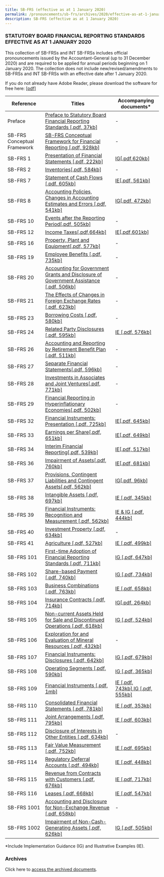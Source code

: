 ```yaml
---
title: SB-FRS (effective as at 1 January 2020)
permalink: /pronouncements/sb-frs/archives/2020/effective-as-at-1-january-2020/
description: SB-FRS (effective as at 1 January 2020)
---
```

### STATUTORY BOARD FINANCIAL REPORTING STANDARDS EFFECTIVE AS AT 1 JANUARY 2020

This collection of SB-FRSs and INT SB-FRSs includes official pronouncements issued by the Accountant-General (up to 31 December 2020) and are required to be applied for annual periods beginning on 1 January 2020. The collection does not include new/revised/amendments to SB-FRSs and INT SB-FRSs with an effective date after 1 January 2020.

If you do not already have Adobe Reader, please download the software for free here: [\[pdf\]](http://www.adobe.com/products/acrobat/readstep2.html)



| Reference | Titles | Accompanying documents\* |
| -------- | -------- | -------- |
| Preface | [Preface to Statutory Board Financial Reporting Standards [.pdf, 37kb]](/files/Docs/Default%20Source/Sb%20Frs/Effective%20As%20At%201%20January%202020/preface-to-statutory-board-financial-reporting-standards.pdf) | - |
| SB-FRS Conceptual Framework | [SB-FRS Conceptual Framework for Financial Reporting [.pdf, 928kb]](/files/Docs/Default%20Source/Sb%20Frs%20Conceptual%20Framework/sb-frs-conceptual-framework-2020.pdf) | - |
| SB-FRS 1 | [Presentation of Financial Statements [.pdf, 222kb]](/files/Docs/Default%20Source/Sb%20Frs/Effective%20As%20At%201%20January%202020/sb-frs_1_(2020).pdf) | [IG[.pdf,620kb]](/files/Docs/Default%20Source/Sb%20Frs/Effective%20As%20At%201%20January%202020/sb-frs_1_ig_(2020).pdf) |
| SB-FRS 2 | [Inventories[.pdf, 584kb]](/files/Docs/Default%20Source/Sb%20Frs/Effective%20As%20At%201%20January%202020/sb-frs_2_(2020).pdf) | - |
| SB-FRS 7 | [Statement of Cash Flows [.pdf, 605kb]](/files/Docs/Default%20Source/Sb%20Frs/Effective%20As%20At%201%20January%202020/sb-frs_7_(2020).pdf) | [IE[.pdf, 561kb]](/files/Docs/Default%20Source/Sb%20Frs/Effective%20As%20At%201%20January%202020/sb-frs_7_ie_(2020).pdf) |
| SB-FRS 8 | [Accounting Policies, Changes in Accounting Estimates and Errors [.pdf, 541kb]](/files/Docs/Default%20Source/Sb%20Frs/Effective%20As%20At%201%20January%202020/sb-frs_8_(2020).pdf) | [IG[.pdf, 472kb]](/files/Docs/Default%20Source/Sb%20Frs/Effective%20As%20At%201%20January%202020/sb-frs_8_ig_(2020).pdf) |
| SB-FRS 10 | [Events after the Reporting Period[.pdf, 505kb]](/files/Docs/Default%20Source/Sb%20Frs/Effective%20As%20At%201%20January%202020/sb-frs_10_(2020).pdf) | - |
| SB-FRS 12 | [Income Taxes[.pdf,664kb]](/files/Docs/Default%20Source/Sb%20Frs/Effective%20As%20At%201%20January%202020/sb-frs_12_(2020).pdf) | [IE[.pdf,601kb]](/files/Docs/Default%20Source/Sb%20Frs/Effective%20As%20At%201%20January%202020/sb-frs_12_ie_(2020).pdf) |
| SB-FRS 16 | [Property, Plant and Equipment[.pdf, 577kb]](/files/Docs/Default%20Source/Sb%20Frs/Effective%20As%20At%201%20January%202020/sb-frs_16_(2020).pdf) | - |
| SB-FRS 19 | [Employee Benefits [.pdf, 735kb]](/files/Docs/Default%20Source/Sb%20Frs/Effective%20As%20At%201%20January%202020/sb-frs_19_(2020).pdf) | - |
| SB-FRS 20 | [Accounting for Government Grants and Disclosure of Government Assistance [.pdf, 506kb]](/files/Docs/Default%20Source/Sb%20Frs/Effective%20As%20At%201%20January%202020/sb-frs_20_(2020).pdf) | - |
| SB-FRS 21 | [The Effects of Changes in Foreign Exchange Rates [.pdf, 623kb]](/files/Docs/Default%20Source/Sb%20Frs/Effective%20As%20At%201%20January%202020/sb-frs_21_(2020).pdf) | - |
| SB-FRS 23 | [Borrowing Costs [.pdf, 580kb]](/files/Docs/Default%20Source/Sb%20Frs/Effective%20As%20At%201%20January%202020/sb-frs_23_(2020).pdf) | - |
| SB-FRS 24 | [Related Party Disclosures [.pdf, 595kb]](/files/Docs/Default%20Source/Sb%20Frs/Effective%20As%20At%201%20January%202020/sb-frs_24_(2020).pdf) | [IE [.pdf, 576kb]](/files/Docs/Default%20Source/Sb%20Frs/Effective%20As%20At%201%20January%202020/sb-frs_24_ie_(2020).pdf) |
| SB-FRS 26 | [Accounting and Reporting by Retirement Benefit Plan [.pdf, 511kb]](/files/Docs/Default%20Source/Sb%20Frs/Effective%20As%20At%201%20January%202020/sb-frs_26_(2020).pdf) | - |
| SB-FRS 27 | [Separate Financial Statements[.pdf, 596kb]](/files/Docs/Default%20Source/Sb%20Frs/Effective%20As%20At%201%20January%202020/sb-frs_27_(2020).pdf) | - |
| SB-FRS 28 | [Investments in Associates and Joint Ventures[.pdf, 771kb]](/files/Docs/Default%20Source/Sb%20Frs/Effective%20As%20At%201%20January%202020/sb-frs_28_(2020).pdf) | - |
| SB-FRS 29 | [Financial Reporting in Hyperinflationary Economies[.pdf, 502kb]](/files/Docs/Default%20Source/Sb%20Frs/Effective%20As%20At%201%20January%202020/sb-frs_29_(2020).pdf) | - |
| SB-FRS 32 | [Financial Instruments: Presentation [.pdf, 725kb]](/files/Docs/Default%20Source/Sb%20Frs/Effective%20As%20At%201%20January%202020/sb-frs_32_(2020).pdf) | [IE[.pdf, 645kb]](/files/Docs/Default%20Source/Sb%20Frs/Effective%20As%20At%201%20January%202020/sb-frs_32_ie_(2020).pdf) |
| SB-FRS 33 | [Earnings per Share[.pdf, 651kb]](/files/Docs/Default%20Source/Sb%20Frs/Effective%20As%20At%201%20January%202020/sb-frs_33_(2020).pdf) | [IE[.pdf, 649kb]](/files/Docs/Default%20Source/Sb%20Frs/Effective%20As%20At%201%20January%202020/sb-frs_33_ie_(2020).pdf) |
| SB-FRS 34 | [Interim Financial Reporting[.pdf, 539kb]](/files/Docs/Default%20Source/Sb%20Frs/Effective%20As%20At%201%20January%202020/sb-frs_34_(2020).pdf) | [IE[.pdf, 517kb]](/files/Docs/Default%20Source/Sb%20Frs/Effective%20As%20At%201%20January%202020/sb-frs_34_ie_(2020).pdf) |
| SB-FRS 36 | [Impairment of Assets[.pdf, 760kb]](/files/Docs/Default%20Source/Sb%20Frs/Effective%20As%20At%201%20January%202020/sb-frs_36_(2020).pdf) | [IE[.pdf, 681kb]](/files/Docs/Default%20Source/Sb%20Frs/Effective%20As%20At%201%20January%202020/sb-frs_36_ie_(2020).pdf) |
| SB-FRS 37 | [Provisions, Contingent Liabilities and Contingent Assets[.pdf, 562kb]](/files/Docs/Default%20Source/Sb%20Frs/Effective%20As%20At%201%20January%202020/sb-frs_37_(2020).pdf) | [IG[.pdf, 96kb]](/files/Docs/Default%20Source/Sb%20Frs/Effective%20As%20At%201%20January%202020/sb-frs_37_ig_(2020).pdf) |
| SB-FRS 38 | [Intangible Assets [.pdf, 697kb]](/files/Docs/Default%20Source/Sb%20Frs/Effective%20As%20At%201%20January%202020/sb-frs_38_(2020).pdf) | [IE [.pdf, 345kb]](/files/Docs/Default%20Source/Sb%20Frs/Effective%20As%20At%201%20January%202020/sb-frs_38_ie_(2020).pdf) |
| SB-FRS 39 | [Financial Instruments: Recognition and Measurement [.pdf, 562kb]](/files/Docs/Default%20Source/Sb%20Frs/Effective%20As%20At%201%20January%202020/sb-frs_39_(2020).pdf) | [IE & IG [.pdf, 444kb]](/files/Docs/Default%20Source/Sb%20Frs/Effective%20As%20At%201%20January%202020/sb-frs_39_ie_ig_(2020).pdf) |
| SB-FRS 40 | [Investment Property [.pdf, 634kb]](/files/Docs/Default%20Source/Sb%20Frs/Effective%20As%20At%201%20January%202020/sb-frs_40_(2020).pdf) | - |
| SB-FRS 41 | [Agriculture [.pdf, 527kb]](/files/Docs/Default%20Source/Sb%20Frs/Effective%20As%20At%201%20January%202020/sb-frs_41_(2020).pdf) | [IE [.pdf, 499kb]](/files/Docs/Default%20Source/Sb%20Frs/Effective%20As%20At%201%20January%202020/sb-frs_41_ie_(2020).pdf) |
| SB-FRS 101 | [First-time Adoption of Financial Reporting Standards [.pdf, 711kb]](/files/Docs/Default%20Source/Sb%20Frs/Effective%20As%20At%201%20January%202020/sb-frs_101_(2020).pdf) | [IG [.pdf, 647kb]](/files/Docs/Default%20Source/Sb%20Frs/Effective%20As%20At%201%20January%202020/sb-frs_101_ig_(2020).pdf) |
| SB-FRS 102 | [Share-based Payment [.pdf, 740kb]](/files/Docs/Default%20Source/Sb%20Frs/Effective%20As%20At%201%20January%202020/sb-frs_102_(2020).pdf) | [IG [.pdf, 734kb]](/files/Docs/Default%20Source/Sb%20Frs/Effective%20As%20At%201%20January%202020/sb-frs_102_ig_(2020).pdf) |
| SB-FRS 103 | [Business Combinations [.pdf, 763kb]](/files/Docs/Default%20Source/Sb%20Frs/Effective%20As%20At%201%20January%202020/sb-frs_103_(2020).pdf) | [IE [.pdf, 658kb]](/files/Docs/Default%20Source/Sb%20Frs/Effective%20As%20At%201%20January%202020/sb-frs_103_ie_(2020).pdf) |
| SB-FRS 104 | [Insurance Contracts [.pdf, 714kb]](/files/Docs/Default%20Source/Sb%20Frs/Effective%20As%20At%201%20January%202020/sb-frs_104_(2020).pdf) | [IG[.pdf, 264kb]](/files/Docs/Default%20Source/Sb%20Frs/Effective%20As%20At%201%20January%202020/sb-frs_104_ig_(2020).pdf) |
| SB-FRS 105 | [Non-current Assets Held for Sale and Discontinued Operations [.pdf, 618kb]](/files/Docs/Default%20Source/Sb%20Frs/Effective%20As%20At%201%20January%202020/sb-frs_105_(2020).pdf) | [IG [.pdf, 524kb]](/files/Docs/Default%20Source/Sb%20Frs/Effective%20As%20At%201%20January%202020/sb-frs_105_ig_(2020).pdf) |
| SB-FRS 106 | [Exploration for and Evaluation of Mineral Resources [.pdf, 432kb]](/files/Docs/Default%20Source/Sb%20Frs/Effective%20As%20At%201%20January%202020/sb-frs_106_(2020).pdf) | - |
| SB-FRS 107 | [Financial Instruments: Disclosures [.pdf, 642kb]](/files/Docs/Default%20Source/Sb%20Frs/Effective%20As%20At%201%20January%202020/sb-frs_107_(2020).pdf) | [IG [.pdf, 679kb]](/files/Docs/Default%20Source/Sb%20Frs/Effective%20As%20At%201%20January%202020/sb-frs_107_ig_(2020).pdf) |
| SB-FRS 108 | [Operating Segments [.pdf, 590kb]](/files/Docs/Default%20Source/Sb%20Frs/Effective%20As%20At%201%20January%202020/sb-frs_108_(2020).pdf) | [IG [.pdf, 365kb]](/files/Docs/Default%20Source/Sb%20Frs/Effective%20As%20At%201%20January%202020/sb-frs_108_ig_(2020).pdf) |
| SB-FRS 109 | [Financial Instruments [.pdf, 1mb]](/files/Docs/Default%20Source/Sb%20Frs/Effective%20As%20At%201%20January%202020/sb-frs_109_(2020).pdf) | [IE [.pdf, 743kb]](/files/Docs/Default%20Source/Sb%20Frs/Effective%20As%20At%201%20January%202020/sb-frs_109_ie_(2020).pdf),[IG [.pdf, 555kb]](/files/Docs/Default%20Source/Sb%20Frs/Effective%20As%20At%201%20January%202020/sb-frs_109_ig_(2020).pdf) |
| SB-FRS 110 | [Consolidated Financial Statements [.pdf, 781kb]](/files/Docs/Default%20Source/Sb%20Frs/Effective%20As%20At%201%20January%202020/sb-frs_110_(2020).pdf) | [IE [.pdf, 353kb]](/files/Docs/Default%20Source/Sb%20Frs/Effective%20As%20At%201%20January%202020/sb-frs_110_ie_(2020).pdf) |
| SB-FRS 111 | [Joint Arrangements [.pdf, 795kb]](/files/Docs/Default%20Source/Sb%20Frs/Effective%20As%20At%201%20January%202020/sb-frs_111_(2020).pdf) | [IE [.pdf, 603kb]](/files/Docs/Default%20Source/Sb%20Frs/Effective%20As%20At%201%20January%202020/sb-frs_111_ie_(2020).pdf) |
| SB-FRS 112 | [Disclosure of Interests in Other Entities [.pdf, 634kb]](/files/Docs/Default%20Source/Sb%20Frs/Effective%20As%20At%201%20January%202020/sb-frs_112_(2020).pdf) | - |
| SB-FRS 113 | [Fair Value Measurement [.pdf, 752kb]](/files/Docs/Default%20Source/Sb%20Frs/Effective%20As%20At%201%20January%202020/sb-frs_113_(2020).pdf) | [IE [.pdf, 695kb]](/files/Docs/Default%20Source/Sb%20Frs/Effective%20As%20At%201%20January%202020/sb-frs_113_ie_(2020).pdf) |
| SB-FRS 114 | [Regulatory Deferral Accounts [.pdf, 494kb]](/files/Docs/Default%20Source/Sb%20Frs/Effective%20As%20At%201%20January%202020/sb-frs_114_(2020).pdf) | [IE [.pdf, 448kb]](/files/Docs/Default%20Source/Sb%20Frs/Effective%20As%20At%201%20January%202020/sb-frs_114_ie_(2020).pdf) |
| SB-FRS 115 | [Revenue from Contracts with Customers [.pdf, 676kb]](/files/Docs/Default%20Source/Sb%20Frs/Effective%20As%20At%201%20January%202020/sb-frs_115_(2020).pdf) | [IE [.pdf, 717kb]](/files/Docs/Default%20Source/Sb%20Frs/Effective%20As%20At%201%20January%202020/sb-frs_115_ie_(2020).pdf) |
| SB-FRS 116 | [Leases [.pdf, 668kb]](/files/Docs/Default%20Source/Sb%20Frs/Effective%20As%20At%201%20January%202020/sb-frs_116_(2020).pdf) | [IE [.pdf, 547kb]](/files/Docs/Default%20Source/Sb%20Frs/Effective%20As%20At%201%20January%202020/sb-frs_116_ie_(2020).pdf) |
| SB-FRS 1001 | [Accounting and Disclosure for Non-Exchange Revenue [.pdf, 658kb]](/files/Docs/Default%20Source/Sb%20Frs/Effective%20As%20At%201%20January%202020/sb-frs_1001_(2020).pdf) | - |
| SB-FRS 1002 | [Impairment of Non-Cash-Generating Assets [.pdf, 626kb]](/files/Docs/Default%20Source/Sb%20Frs/Effective%20As%20At%201%20January%202020/sb-frs_1002_(2020).pdf) | [IG [.pdf, 505kb]](/files/Docs/Default%20Source/Sb%20Frs/Effective%20As%20At%201%20January%202020/sb-frs_1002_ig_(2020).pdf) |



\*Include Implementation Guidance (IG) and Illustrative Examples (IE).  

### Archives 

Click here to [access the archived documents](/pronouncements/sb-frs/archives/).
